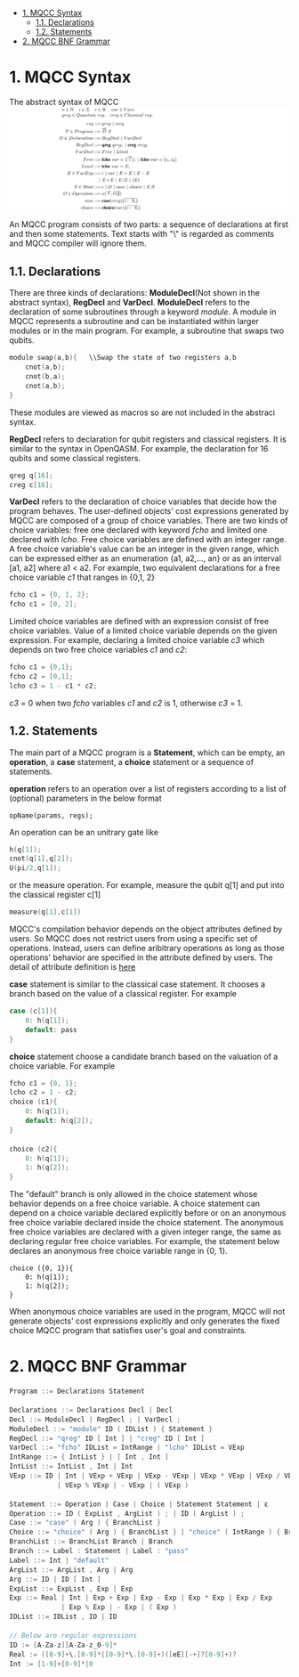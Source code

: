 
<!-- @import "[TOC]" {cmd="toc" depthFrom=1 depthTo=6 orderedList=false} -->

<!-- code_chunk_output -->

- [1. MQCC Syntax](#1-mqcc-syntax)
  - [1.1. Declarations](#11-declarations)
  - [1.2. Statements](#12-statements)
- [2. MQCC BNF Grammar](#2-mqcc-bnf-grammar)

<!-- /code_chunk_output -->

# 1. MQCC Syntax

The abstract syntax of MQCC
![](figs/syntax.png)

An MQCC program consists of two parts: a sequence of declarations at first and then some statements. Text starts with "\\" is regarded as comments and MQCC compiler will ignore them.

## 1.1. Declarations

There are three kinds of declarations: **ModuleDecl**(Not shown in the abstract syntax), **RegDecl** and **VarDecl**.
**ModuleDecl** refers to the declaration of some subroutines through a keyword *module*. A module in MQCC represents a subroutine and can be instantiated within larger modules or in the main program. For example, a subroutine that swaps two qubits.
```c
module swap(a,b){   \\Swap the state of two registers a,b
    cnot(a,b);
    cnot(b,a);
    cnot(a,b);
}
```
These modules are viewed as macros so are not included in the abstraci syntax.

**RegDecl** refers to declaration for qubit registers and classical registers. It is similar to the syntax in OpenQASM. For example, the declaration for 16 qubits and some classical registers.
```c
qreg q[16];
creg c[16];
```
**VarDecl** refers to the declaration of choice variables that decide how the program behaves. The user-defined objects' cost expressions generated by MQCC are composed of a group of choice variables. 
There are two kinds of choice variables: free one declared with keyword *fcho* and limited one declared with *lcho*. Free choice variables are defined with an integer range. A free choice variable's value can be an integer in the given range, which can be expressed either as an enumeration {a1, a2,..., an} or as an interval [a1, a2] where a1 < a2. For example, two equivalent declarations for a free choice variable *c1* that ranges in {0,1, 2}
```c
fcho c1 = {0, 1, 2};
fcho c1 = [0, 2];
```
Limited choice variables are defined with an expression consist of free choice variables. Value of a limited choice variable depends on the given expression. For example, declaring a limited choice variable *c3* which depends on two free choice variables *c1* and *c2*: 
```c
fcho c1 = {0,1};
fcho c2 = [0,1];
lcho c3 = 1 - c1 * c2;
```
*c3* = 0 when two *fcho* variables *c1* and *c2* is 1, otherwise *c3* = 1.

## 1.2. Statements

The main part of a MQCC program is a **Statement**, which can be empty, an **operation**, a **case** statement, a **choice** statement or a sequence of statements. 

**operation** refers to an operation over a list of registers according to a list of (optional) parameters in the below format
```
opName(params, regs);
```
An operation can be an unitrary gate like
```c
h(q[1]);
cnot(q[1],q[2]);
U(pi/2,q[1]);
```
or the measure operation. For example, measure the qubit q[1] and put into the classical register c[1]
```c
measure(q[1],c[1])
```
MQCC's compilation behavior depends on the object attributes defined by users. So MQCC does not restrict users from using a specific set of operations. Instead, users can define aribitrary operations as long as those operations' behavior are specified in the attribute defined by users. The detail of attribute definition is [here](object_doc.md)

**case** statement is similar to the classical case statement. It chooses a branch based on the value of a classical register. For example
```c
case (c[1]){
    0: h(q[1]);
    default: pass
}
```
**choice** statement choose a candidate branch based on the valuation of a choice variable. For example
```c
fcho c1 = {0, 1};
lcho c2 = 1 - c2;
choice (c1){
    0: h(q[1]);
    default: h(q[2]);
}

choice (c2){
    0: h(q[1]);
    1: h(q[2]);
}
```
The "default" branch is only allowed in the choice statement whose behavior depends on a free choice variable. A choice statement can depend on a choice variable declared explicitly before or on an anonymous free choice variable declared inside the choice statement. The anonymous free choice variables are declared with a given integer range, the same as declaring regular free choice variables. For example, the statement below declares an anonymous free choice variable range in {0, 1}.
```
choice ({0, 1}){
    0: h(q[1]);
    1: h(q[2]);
}
```
When anonymous choice variables are used in the program, MQCC will not generate objects' cost expressions explicitly and only generates the fixed choice MQCC program that satisfies user's goal and constraints.

# 2. MQCC BNF Grammar
```c
Program ::= Declarations Statement

Declarations ::= Declarations Decl | Decl
Decl ::= ModuleDecl | RegDecl ; | VarDecl ;
ModuleDecl ::= "module" ID ( IDList ) { Statement }
RegDecl ::= "qreg" ID [ Int ] | "creg" ID [ Int ]
VarDecl ::= "fcho" IDList = IntRange | "lcho" IDList = VExp
IntRange ::= { IntList } | [ Int , Int ]
IntList ::= IntList , Int | Int
VExp ::= ID | Int | VExp + VExp | VExp - VExp | VExp * VExp | VExp / VExp 
            | VExp % VExp | - VExp | ( VExp )

Statement ::= Operation | Case | Choice | Statement Statement | ε
Operation ::= ID ( ExpList , ArgList ) ; | ID ( ArgList ) ;
Case ::= "case" ( Arg ) { BranchList }
Choice ::= "choice" ( Arg ) { BranchList } | "choice" ( IntRange ) { BranchList }
BranchList ::= BranchList Branch | Branch
Branch ::= Label : Statement | Label : "pass"
Label ::= Int | "default"
ArgList ::= ArgList , Arg | Arg
Arg ::= ID | ID [ Int ]
ExpList ::= ExpList , Exp | Exp
Exp ::= Real | Int | Exp + Exp | Exp - Exp | Exp * Exp | Exp / Exp
             | Exp % Exp | - Exp | ( Exp )
IDList ::= IDList , ID | ID

// Below are regular expressions
ID := [A-Za-z][A-Za-z_0-9]*
Real := ([0-9]+\.[0-9]*|[0-9]*\.[0-9]+)([eE][-+]?[0-9]+)?
Int := [1-9]+[0-9]*|0
```